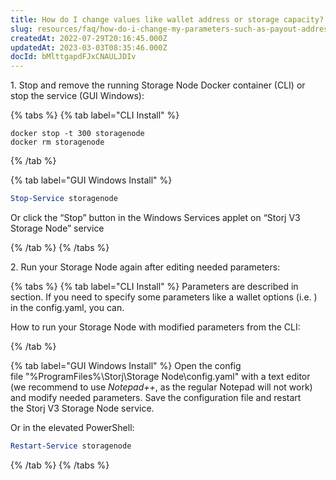 ```yaml
---
title: How do I change values like wallet address or storage capacity?
slug: resources/faq/how-do-i-change-my-parameters-such-as-payout-address-allotted-storage-space-and-bandwidth
createdAt: 2022-07-29T20:16:45.000Z
updatedAt: 2023-03-03T08:35:46.000Z
docId: bMlttgapdFJxCNAULJDIv
---
```


1\. Stop and remove the running Storage Node Docker container (CLI) or stop the service (GUI Windows):

{% tabs %}
{% tab label="CLI Install" %}


```none
docker stop -t 300 storagenode
docker rm storagenode
```
{% /tab %}

{% tab label="GUI Windows Install" %}


```powershell
Stop-Service storagenode

```

Or click the “Stop” button in the Windows Services applet on “Storj V3 Storage Node” service



{% /tab %}
{% /tabs %}

2\. Run your Storage Node again after editing needed parameters:

{% tabs %}
{% tab label="CLI Install" %}
Parameters are described in [](docId\:KJzDdewgBVcK6rnp0Qho2) section. If you need to specify some parameters like a wallet options (i.e. [](docId:6TX_ve1PyUrXuwax-mWWw)) in the config.yaml, you can[](docId\:gDXZgLlP_rcSW8SuflgqS).



How to run your Storage Node with modified parameters from the CLI: [](docId\:HaDkV_0aWg9OJoBe53o-J)&#x20;


{% /tab %}

{% tab label="GUI Windows Install" %}
Open the config file "%ProgramFiles%\Storj\Storage Node\config.yaml" with a text editor (we recommend to use *Notepad++*, as the regular Notepad will not work) and modify needed parameters. Save the configuration file and restart the Storj V3 Storage Node service.


Or in the elevated PowerShell:

```powershell
Restart-Service storagenode
```
{% /tab %}
{% /tabs %}

